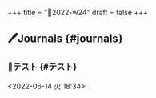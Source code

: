 +++
title = "📓2022-w24"
draft = false
+++

## 🖊Journals {#journals}


### 💭テスト {#テスト}

<span class="timestamp-wrapper"><span class="timestamp">&lt;2022-06-14 火 18:34&gt;</span></span>
